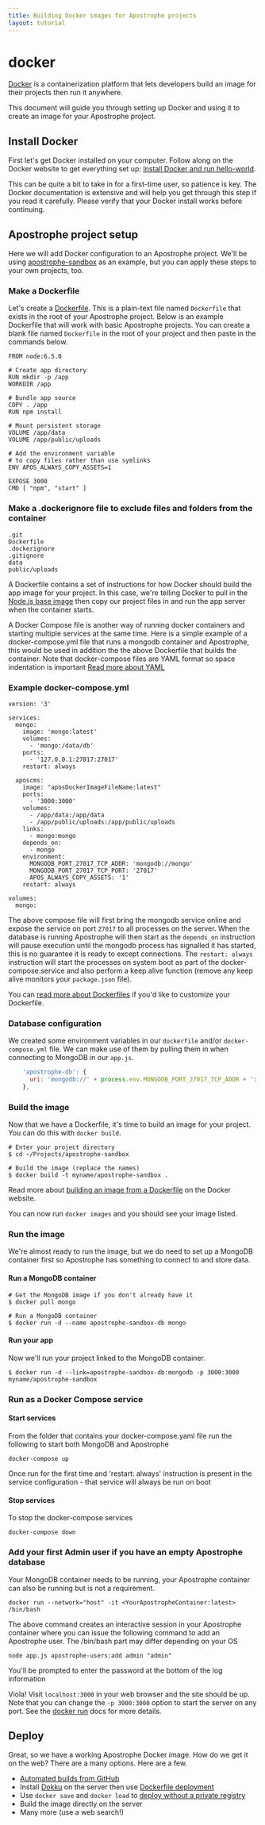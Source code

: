```yaml
---
title: Building Docker images for Apostrophe projects
layout: tutorial
---
```


# docker

[Docker](http://www.docker.com/) is a containerization platform that lets developers build an image for their projects then run it anywhere.

This document will guide you through setting up Docker and using it to create an image for your Apostrophe project.

## Install Docker

First let's get Docker installed on your computer. Follow along on the Docker website to get everything set up: [Install Docker and run hello-world](https://docs.docker.com/engine/getstarted/step_one/).

This can be quite a bit to take in for a first-time user, so patience is key. The Docker documentation is extensive and will help you get through this step if you read it carefully. Please verify that your Docker install works before continuing.

## Apostrophe project setup

Here we will add Docker configuration to an Apostrophe project. We'll be using [apostrophe-sandbox](https://github.com/punkave/apostrophe-sandbox) as an example, but you can apply these steps to your own projects, too.

### Make a Dockerfile

Let's create a [Dockerfile](https://docs.docker.com/engine/reference/builder/). This is a plain-text file named `Dockerfile` that exists in the root of your Apostrophe project. Below is an example Dockerfile that will work with basic Apostrophe projects. You can create a blank file named `Dockerfile` in the root of your project and then paste in the commands below.

```text
FROM node:6.5.0

# Create app directory
RUN mkdir -p /app
WORKDIR /app

# Bundle app source
COPY . /app
RUN npm install

# Mount persistent storage
VOLUME /app/data
VOLUME /app/public/uploads

# Add the environment variable 
# to copy files rather than use symlinks
ENV APOS_ALWAYS_COPY_ASSETS=1

EXPOSE 3000
CMD [ "npm", "start" ]
```

### Make a .dockerignore file to exclude files and folders from the container

```text
.git
Dockerfile
.dockerignore
.gitignore
data
public/uploads
```

A Dockerfile contains a set of instructions for how Docker should build the app image for your project. In this case, we're telling Docker to pull in the [Node.js base image](https://hub.docker.com/_/node/) then copy our project files in and run the app server when the container starts.

A Docker Compose file is another way of running docker containers and starting multiple services at the same time. Here is a simple example of a docker-compose.yml file that runs a mongodb container and Apostrophe, this would be used in addition the the above Dockerfile that builds the container. Note that docker-compose files are YAML format so space indentation is important [Read more about YAML](https://yaml.org/start.html)

### Example docker-compose.yml

```text
version: '3'

services:
  mongo:
    image: 'mongo:latest'
    volumes:
      - 'mongo:/data/db'
    ports:
      - '127.0.0.1:27017:27017'
    restart: always  

  aposcms:
    image: "aposDockerImageFileName:latest"
    ports:
      - '3000:3000'
    volumes:
      - /app/data:/app/data
      - /app/public/uploads:/app/public/uploads
    links:
      - mongo:mongo
    depends_on:
      - mongo
    environment:
      MONGODB_PORT_27017_TCP_ADDR: 'mongodb://mongo'
      MONGODB_PORT_27017_TCP_PORT: '27017'
      APOS_ALWAYS_COPY_ASSETS: '1'
    restart: always

volumes:
  mongo:
```

The above compose file will first bring the mongodb service online and expose the service on port `27017` to all processes on the server. When the database is running Apostrophe will then start as the `depends_on` instruction will pause execution until the mongodb process has signalled it has started, this is no guarantee it is ready to except connections. The `restart: always` instruction will start the processes on system boot as part of the docker-compose.service and also perform a keep alive function \(remove any keep alive monitors your `package.json` file\).

You can [read more about Dockerfiles](https://docs.docker.com/engine/reference/builder/) if you'd like to customize your Dockerfile.

### Database configuration

We created some environment variables in our `dockerfile` and/or `docker-compose.yml` file. We can make use of them by pulling them in when connecting to MongoDB in our `app.js`.

```javascript
    'apostrophe-db': {
      uri: 'mongodb://' + process.env.MONGODB_PORT_27017_TCP_ADDR + ':' + process.env.MONGODB_PORT_27017_TCP_PORT + '/mydb'
    },
```

### Build the image

Now that we have a Dockerfile, it's time to build an image for your project. You can do this with `docker build`.

```text
# Enter your project directory
$ cd ~/Projects/apostrophe-sandbox

# Build the image (replace the names)
$ docker build -t myname/apostrophe-sandbox .
```

Read more about [building an image from a Dockerfile](https://docs.docker.com/engine/tutorials/dockerimages/#/building-an-image-from-a-dockerfile) on the Docker website.

You can now run `docker images` and you should see your image listed.

### Run the image

We're almost ready to run the image, but we do need to set up a MongoDB container first so Apostrophe has something to connect to and store data.

#### Run a MongoDB container

```text
# Get the MongoDB image if you don't already have it
$ docker pull mongo

# Run a MongoDB container
$ docker run -d --name apostrophe-sandbox-db mongo
```

#### Run your app

Now we'll run your project linked to the MongoDB container.

```text
$ docker run -d --link=apostrophe-sandbox-db:mongodb -p 3000:3000 myname/apostrophe-sandbox
```

### Run as a Docker Compose service

#### Start services

From the folder that contains your docker-compose.yaml file run the following to start both MongoDB and Apostrophe

```text
docker-compose up
```

Once run for the first time and 'restart: always' instruction is present in the service configuration - that service will always be run on boot

#### Stop services

To stop the docker-compose services

```text
docker-compose down
```

### Add your first Admin user if you have an empty Apostrophe database

Your MongoDB container needs to be running, your Apostrophe container can also be running but is not a requirement.

```text
docker run --network="host" -it <YourApostropheContainer:latest> /bin/bash
```

The above command creates an interactive session in your Apostrophe container where you can issue the following command to add an Apostrophe user. The /bin/bash part may differ depending on your OS

```text
node app.js apostrophe-users:add admin "admin"
```

You'll be prompted to enter the password at the bottom of the log information

Viola! Visit `localhost:3000` in your web browser and the site should be up. Note that you can change the `-p 3000:3000` option to start the server on any port. See the [docker run](https://docs.docker.com/engine/reference/commandline/run/) docs for more details.

## Deploy

Great, so we have a working Apostrophe Docker image. How do we get it on the web? There are a many options. Here are a few.

* [Automated builds from GitHub](https://docs.docker.com/docker-hub/github/)
* Install [Dokku](http://dokku.viewdocs.io/dokku/) on the server then use [Dockerfile deployment](http://dokku.viewdocs.io/dokku/deployment/methods/dockerfiles/)
* Use `docker save` and `docker load` to [deploy without a private registry](https://realguess.net/2015/02/04/docker-save-load-and-deploy/)
* Build the image directly on the server
* Many more \(use a web search!\)

